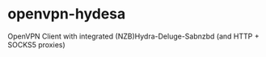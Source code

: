 # openvpn-hydesa
OpenVPN Client with integrated (NZB)Hydra-Deluge-Sabnzbd (and HTTP + SOCKS5 proxies)
